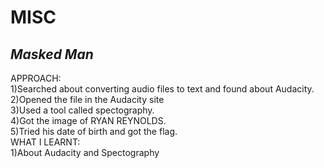 # **MISC**
## *Masked Man*
APPROACH: <br/>
1)Searched about converting audio files to text and found about Audacity.<br/>
2)Opened the file in the Audacity site<br/>
3)Used a tool called spectography.<br/>
4)Got the image of RYAN REYNOLDS.<br/>
5)Tried his date of birth and got the flag.<br/>
WHAT I LEARNT:  <br/>
1)About Audacity and Spectography
